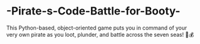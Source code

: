 # -Pirate-s-Code-Battle-for-Booty-
This Python-based, object-oriented game puts you in command of your very own pirate as you loot, plunder, and battle across the seven seas! 🦜💰
